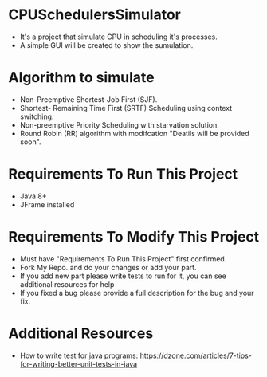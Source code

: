 # CPUSchedulersSimulator
* It's a project that simulate CPU in scheduling it's processes.
* A simple GUI will be created to show the sumulation.

# Algorithm to simulate
* Non-Preemptive Shortest-Job First (SJF).
* Shortest- Remaining Time First (SRTF)  Scheduling  using context switching.
* Non-preemptive  Priority Scheduling with starvation solution.
* Round Robin (RR) algorithm with modifcation "Deatils will be provided soon".

# Requirements To Run This Project
* Java 8+
* JFrame installed

# Requirements To Modify This Project
* Must have "Requirements To Run This Project" first confirmed.
* Fork My Repo. and do your changes or add your part.
* If you add new part please write tests to run for it, you can see additional resources for help
* If you fixed a bug please provide a full description for the bug and your fix.

# Additional Resources
* How to write test for java programs: https://dzone.com/articles/7-tips-for-writing-better-unit-tests-in-java


